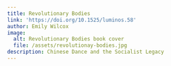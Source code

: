 ```yaml
---
title: Revolutionary Bodies
link: 'https://doi.org/10.1525/luminos.58'
author: Emily Wilcox
image:
  alt: Revolutionary Bodies book cover
  file: /assets/revolutionay-bodies.jpg
description: Chinese Dance and the Socialist Legacy
---
```


